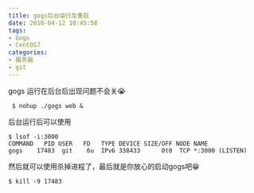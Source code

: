```yaml
---
title: gogs后台运行及重启
date: 2018-04-12 10:45:58
tags: 
- Gogs
- CentOS7
categories: 
- 服务器
- git
---
```


gogs 运行在后台后出现问题不会关😭

```
 $ nohup ./gogs web &
```
后台运行后可以使用

```
$ lsof -i:3000
COMMAND   PID USER   FD   TYPE DEVICE SIZE/OFF NODE NAME
gogs    17483  git    6u  IPv6 338433      0t0  TCP *:3000 (LISTEN)
```
然后就可以使用杀掉进程了，最后就是你放心的启动gogs吧😁

```
$ kill -9 17483 
```



